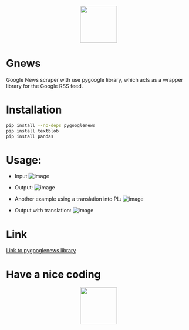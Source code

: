 <div id="header" align="center">
    <img src="https://media3.giphy.com/media/l1UkRZuk6FPFYn0ewa/200w.webp?cid=ecf05e473z0b3z233bd1kiq6eqpbtdjvl3e64fdlquc9oonx&rid=200w.webp&ct=g" width="100"/>
</div>

# Gnews
Google News scraper with use pygoogle library, which acts as a wrapper library for the Google RSS feed. 


# Installation
```bash
pip install --no-deps pygooglenews
pip install textblob
pip install pandas
```

# Usage:
* Input
![image](https://user-images.githubusercontent.com/120790937/220199013-b01c37ba-f557-4c04-aebf-e9103ff9a76b.png)

* Output:
![image](https://user-images.githubusercontent.com/120790937/220199217-1b099af6-a99b-41d5-81de-5dd5c24ffbcb.png)

* Another example using a translation into PL:
![image](https://user-images.githubusercontent.com/120790937/220201757-1824e171-5342-40a2-9c9e-887438339e12.png)

* Output with translation:
![image](https://user-images.githubusercontent.com/120790937/220202005-07c00c24-bc0d-44bc-b75b-4b4ca94fb7fd.png)

# Link
[Link to pygooglenews library](https://github.com/kotartemiy/pygooglenews)

# Have a nice coding
<div id="header" align="center">
    <img src="https://media3.giphy.com/media/l1UkRZuk6FPFYn0ewa/200w.webp?cid=ecf05e473z0b3z233bd1kiq6eqpbtdjvl3e64fdlquc9oonx&rid=200w.webp&ct=g" width="100"/>
</div>





